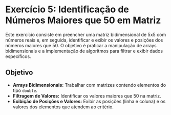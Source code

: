 # Exercício 5: Identificação de Números Maiores que 50 em Matriz

Este exercício consiste em preencher uma matriz bidimensional de 5x5 com números reais e, em seguida, identificar e exibir os valores e posições dos números maiores que 50. O objetivo é praticar a manipulação de arrays bidimensionais e a implementação de algoritmos para filtrar e exibir dados específicos.

## Objetivo

- **Arrays Bidimensionais:** Trabalhar com matrizes contendo elementos do tipo `double`.
- **Filtragem de Valores:** Identificar os valores maiores que 50 na matriz.
- **Exibição de Posições e Valores:** Exibir as posições (linha e coluna) e os valores dos elementos que atendem ao critério.
